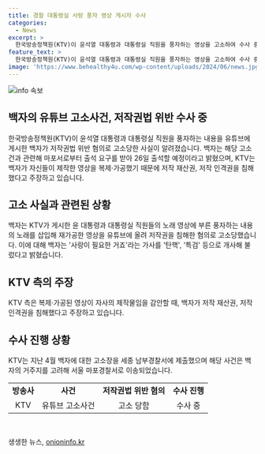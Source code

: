 ```yaml
---
title: 경찰 대통령실 사랑 풍자 영상 게시자 수사
categories:
  - News
excerpt: >
  한국방송정책원(KTV)이 윤석열 대통령과 대통령실 직원을 풍자하는 영상을 고소하여 수사 중인 가수 백자에 대한 이야기입니다. 백자는 KTV의 영상을 가공하여 유튜브에 올렸고, 저작권을 침해한 혐의로 고소를 받았습니다. 26일에는 출석이 예정되어 있으며, KTV는 저작 재산권과 저작 인격권을 침해했다고 주장하고 있습니다. 해당 사건은 서울 마포경찰서에서 수사 중에 있습니다. (사진=TV 제공)
feature_text: >
  한국방송정책원(KTV)이 윤석열 대통령과 대통령실 직원을 풍자하는 영상을 고소하여 수사 중인 가수 백자에 대한 이야기입니다. 백자는 KTV의 영상을 가공하여 유튜브에 올렸고, 저작권을 침해한 혐의로 고소를 받았습니다. 26일에는 출석이 예정되어 있으며, KTV는 저작 재산권과 저작 인격권을 침해했다고 주장하고 있습니다. 해당 사건은 서울 마포경찰서에서 수사 중에 있습니다. (사진=TV 제공)
image: 'https://www.behealthy4u.com/wp-content/uploads/2024/06/news.jpg'
---
```


<p><img src="https://www.behealthy4u.com/wp-content/uploads/2024/06/news.jpg" alt="info 속보" /></p>

<h2 data-ke-size="size26">백자의 유튜브 고소사건, 저작권법 위반 수사 중</h2>

<p data-ke-size="size16">한국방송정책원(KTV)이 윤석열 대통령과 대통령실 직원을 풍자하는 내용을 유튜브에 게시한 백자가 저작권법 위반 혐의로 고소당한 사실이 알려졌습니다. 백자는 해당 고소 건과 관련해 마포서로부터 출석 요구를 받아 26일 출석할 예정이라고 밝혔으며, KTV는 백자가 자신들이 제작한 영상을 복제·가공했기 때문에 저작 재산권, 저작 인격권을 침해했다고 주장하고 있습니다.</p>

<h2 data-ke-size="size26">고소 사실과 관련된 상황</h2>

<p data-ke-size="size16">백자는 KTV가 게시한 윤 대통령과 대통령실 직원들의 노래 영상에 부른 풍자하는 내용의 노래를 삽입해 재가공한 영상을 유튜브에 올려 저작권을 침해한 혐의로 고소당했습니다. 이에 대해 백자는 '사랑이 필요한 거죠'라는 가사를 '탄핵', '특검' 등으로 개사해 불렀다고 밝혔습니다.</p>

<h2 data-ke-size="size26">KTV 측의 주장</h2>

<p data-ke-size="size16">KTV 측은 복제·가공된 영상이 자사의 제작물임을 감안할 때, 백자가 저작 재산권, 저작 인격권을 침해했다고 주장하고 있습니다.</p>

<h2 data-ke-size="size26">수사 진행 상황</h2>

<p data-ke-size="size16">KTV는 지난 4월 백자에 대한 고소장을 세종 남부경찰서에 제출했으며 해당 사건은 백자의 거주지를 고려해 서울 마포경찰서로 이송되었습니다.</p>

<table>
  <tbody>
    <tr>
      <td style="text-align: center; height: 17px;"><b>방송사</b></td>
      <td style="text-align: center; height: 17px;"><b>사건</b></td>
      <td style="text-align: center; height: 17px;"><b>저작권법 위반 혐의</b></td>
      <td style="text-align: center; height: 17px;"><b>수사 진행</b></td>
    </tr>
    <tr>
      <td style="text-align: center; height: 17px;">KTV</td>
      <td style="text-align: center; height: 17px;">유튜브 고소사건</td>
      <td style="text-align: center; height: 17px;">고소 당함</td>
      <td style="text-align: center; height: 17px;">수사 중</td>
    </tr>
  </tbody>
</table>

<p data-ke-size="size16">&nbsp;</p>
생생한 뉴스, <a href="https://onioninfo.kr" rel="dofollow">onioninfo.kr</a>


